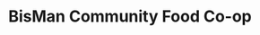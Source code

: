---
title: "BisMan Community Food Co-op"
url: /bismarck/bisman-community-food-co-op/
shop: supermarket
---